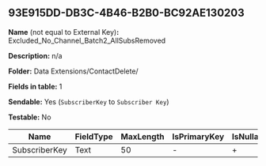 ## 93E915DD-DB3C-4B46-B2B0-BC92AE130203

**Name** (not equal to External Key)**:** Excluded_No_Channel_Batch2_AllSubsRemoved

**Description:** n/a

**Folder:** Data Extensions/ContactDelete/

**Fields in table:** 1

**Sendable:** Yes (`SubscriberKey` to `Subscriber Key`)

**Testable:** No

| Name | FieldType | MaxLength | IsPrimaryKey | IsNullable | DefaultValue |
| --- | --- | --- | --- | --- | --- |
| SubscriberKey | Text | 50 | - | + |  |
